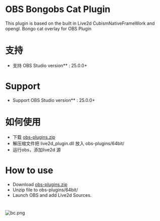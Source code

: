 # OBS Bongobs Cat Plugin
 This plugin is based on the built in Live2d CubismNativeFrameWork and opengl.
 Bongo cat overlay for OBS Plugin
 # 支持
* 支持 OBS Studio version** : 25.0.0+
# Support
* Support OBS Studio version** : 25.0.0+
# 如何使用
* 下载 [obs-plugins.zip ](https://github.com/a1928370421/Obs-Live2D-Plugin/releases/download/0.2.02/obs-plugins.zip)
* 解压缩文件把 live2d_plugin.dll 放入 obs-plugins/64bit/
* 运行obs，添加live2d 源
# How to use
* Download [obs-plugins.zip ](https://github.com/a1928370421/Obs-Live2D-Plugin/releases/download/0.2.02/obs-plugins.zip)
* Unzip file to obs-plugins/64bit/
* Launch OBS and add Live2d Sources.
# 
![bc.png](https://github.com/a1928370421/Bongobs-Cat-Plugin/blob/master/Resources/Bango%20Cat/bc.PNG)
